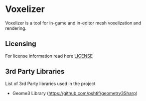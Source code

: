 # Voxelizer
Voxelizer is a tool for in-game and in-editor mesh voxelization and rendering.

## Licensing

For license information read here [LICENSE](LICENSE.md)

## 3rd Party Libraries

List of 3rd Party libraries used in the project

* Geome3 Library (https://github.com/pshtif/geometry3Sharp)